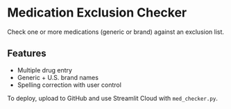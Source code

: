 # Medication Exclusion Checker

Check one or more medications (generic or brand) against an exclusion list.

## Features

- Multiple drug entry
- Generic + U.S. brand names
- Spelling correction with user control

To deploy, upload to GitHub and use Streamlit Cloud with `med_checker.py`.
